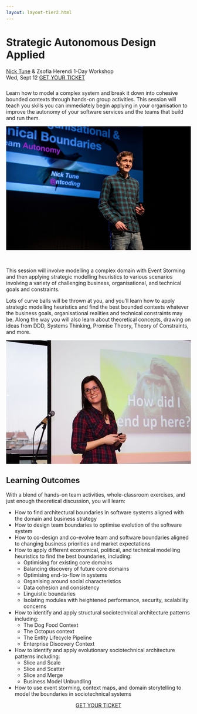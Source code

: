```yaml
---
layout: layout-tier2.html
---
```

<div class="container section workshop-page">
	<!-- begin workshop element -->
	<div class="row">
      <div class="col-xs-12 col-sm-2">
            <div class="speaker-container">
                <div class="speaker-img nick-and-zsofia keep-color"></div>
                </div>
            </div>
        <div class="col-xs-12 col-sm-10 workshop-list">
            <h1 class="section-header">Strategic Autonomous Design Applied</h1>
            <span class="workshops--speaker-name"><a href="../speakers/nick-tune.html">Nick Tune</a> &amp; <!--<a href="../speakers/zsofia-Herendi.html">-->Zsofia Herendi<!--</a>--></span>
            <span class="workshops--duration">1-Day Workshop<br>Wed, Sept 12</span>
            <a class="btn get-ticket-btn" href="https://ti.to/explore-ddd-conference/explore-ddd-2018">GET YOUR TICKET</a>
            <p class="copy" style="margin-top: 25px">Learn how to model a complex system and break it down into cohesive bounded contexts through hands-on group activities. This session will teach you skills you can immediately begin applying in your organisation to improve the autonomy of your software services and the teams that build and run them.</p>
            <img src="../img/workshop/Workshop-Nick-Tune-3.jpg" class="speaker--workshop-content-img" alt="" style="margin-bottom: 30px;"/>
            <p class="copy">This session will involve modelling a complex domain with Event Storming and then applying strategic modelling heuristics to various scenarios involving a variety of challenging business, organisational, and technical goals and constraints.</p> 
            <p class="copy">Lots of curve balls will be thrown at you, and you’ll learn how to apply strategic modelling heuristics and find the best bounded contexts whatever the business goals, organisational realities and technical constraints may be. Along the way you will also learn about theoretical concepts, drawing on ideas from DDD, Systems Thinking, Promise Theory, Theory of Constraints, and more.</p>
            <img src="../img/workshop/Workshop-Zsofia-Herendi-2.jpg" class="speaker--workshop-content-img" alt=""/>
            <h2 class="speaker-subheader">Learning Outcomes</h2>
            <p class="copy">With a blend of hands-on team activities, whole-classroom exercises, and just enough theoretical discussion, you will learn:</p>
            <ul class="copy-list">
                <li>How to find architectural boundaries in software systems aligned with the domain and business strategy
                <li>How to design team boundaries to optimise evolution of the software system
                <li>How to co-design and co-evolve team and software boundaries aligned to changing business priorities and market expectations
                <li>How to apply different economical, political, and technical modelling heuristics to find the best boundaries, including:
                    <ul class="copy-list">
                        <li>Optimising for existing core domains
                        <li>Balancing discovery of future core domains
                        <li>Optimising end-to-flow in systems
                        <li>Organising around social characteristics
                        <li>Data cohesion and consistency
                        <li>Linguistic boundaries
                        <li>Isolating modules with heightened performance, security, scalability concerns
                    </ul>
                </li>
                <li>How to identify and apply structural sociotechnical architecture patterns including:
                    <ul class="copy-list">
                        <li>The Dog Food Context</li>
                        <li>The Octopus context</li>
                        <li>The Entity Lifecycle Pipeline</li>
                        <li>Enterprise Discovery Context</li>
                    </ul>
                </li>
                <li>How to identify and apply evolutionary sociotechnical architecture patterns including:
                    <ul class="copy-list">
                        <li>Slice and Scale</li>
                        <li>Slice and Scatter</li>
                        <li>Slice and Merge</li>
                        <li>Business Model Unbundling</li>
                    </ul>
                </li>
                <li>How to use event storming, context maps, and domain storytelling to model the boundaries in sociotechnical systems</li>
            </ul>
            <div class="col-xs-12" align="center">
                <a class="btn get-ticket-btn" href="https://ti.to/explore-ddd-conference/explore-ddd-2018">GET YOUR TICKET</a>
            </div>
        </div>
    </div>
</div> <!-- container -->
